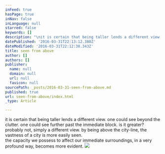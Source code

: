 ```yaml
---
inFeed: true
hasPage: true
inNav: false
inLanguage: null
starred: false
keywords: []
description: "\nit is certain that being taller lends a different view.\_ one could see \nbeyond the clutter.\_ one could see further past the immediate block.\_ is\n it greater?\_ probably not, simply a different view. by \nbeing above the city-line, the vastness of a city is more easily seen.\_ \nthe capacity we possess to affect our immediate surroundings, in a very \nprofound way, becomes more evident.\n\n"
datePublished: '2016-03-31T22:13:12.380Z'
dateModified: '2016-03-31T22:12:38.343Z'
title: seen from above
author: []
authors: []
publisher:
  name: null
  domain: null
  url: null
  favicon: null
sourcePath: _posts/2016-03-31-seen-from-above.md
published: true
url: seen-from-above/index.html
_type: Article

---
```

it is certain that being taller lends a different view.  one could see 
beyond the clutter.  one could see further past the immediate block.  is
it greater?  probably not, simply a different view. by 
being above the city-line, the vastness of a city is more easily seen.  
the capacity we possess to affect our immediate surroundings, in a very 
profound way, becomes more evident.
![](https://the-grid-user-content.s3-us-west-2.amazonaws.com/d41e9836-92e5-48e4-ac1c-8f710f6e2b47.jpg)